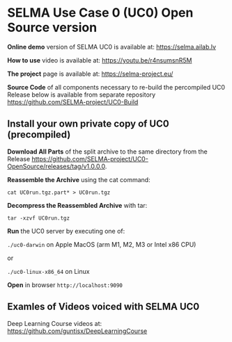 # SELMA Use Case 0 (UC0) Open Source version

<B>Online demo</B> version of SELMA UC0 is available at: https://selma.ailab.lv

<B>How to use</B> video is available at: https://youtu.be/r4nsumsnR5M

<B>The project</B> page is available at: https://selma-project.eu/

<B>Source Code</B> of all components necessary to re-build the percompiled UC0 Release below is available from separate repository https://github.com/SELMA-project/UC0-Build

## Install your own private copy of UC0 (precompiled)

<B>Download All Parts</B> of the split archive to the same directory from the Release https://github.com/SELMA-project/UC0-OpenSource/releases/tag/v1.0.0.0.

<B>Reassemble the Archive</B> using the cat command:

```
cat UC0run.tgz.part* > UC0run.tgz
```

<B>Decompress the Reassembled Archive</B> with tar:
```
tar -xzvf UC0run.tgz
```

<B>Run</B> the UC0 server by executing one of:

`./uc0-darwin` on Apple MacOS (arm M1, M2, M3 or Intel x86 CPU) 

or

`./uc0-linux-x86_64` on Linux


<B>Open</B> in browser `http://localhost:9090`

## Examles of Videos voiced with SELMA UC0 

Deep Learning Course videos at: https://github.com/guntisx/DeepLearningCourse

